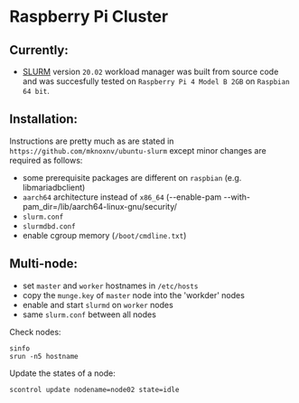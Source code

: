 # Raspberry Pi Cluster

## Currently:
- [SLURM](https://github.com/SchedMD/slurm) version `20.02` workload manager was built from source code and was succesfully tested on `Raspberry Pi 4 Model B 2GB` on `Raspbian 64 bit`. 

## Installation:
Instructions are pretty much as are stated in `https://github.com/mknoxnv/ubuntu-slurm` except minor changes are required as follows:
- some prerequisite packages are different on `raspbian` (e.g. libmariadbclient)
- `aarch64` architecture instead of `x86_64` (--enable-pam --with-pam_dir=/lib/aarch64-linux-gnu/security/
- `slurm.conf`
- `slurmdbd.conf`
- enable cgroup memory (`/boot/cmdline.txt`)

## Multi-node:
- set `master` and `worker` hostnames in `/etc/hosts`
- copy the `munge.key` of `master` node into the 'workder' nodes 
- enable and start `slurmd` on `worker` nodes
- same `slurm.conf` between all nodes

Check nodes:
```
sinfo
srun -n5 hostname
```
Update the states of a node:
```
scontrol update nodename=node02 state=idle
```